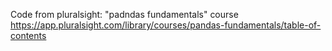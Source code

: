 Code from pluralsight: "padndas fundamentals" course
https://app.pluralsight.com/library/courses/pandas-fundamentals/table-of-contents
